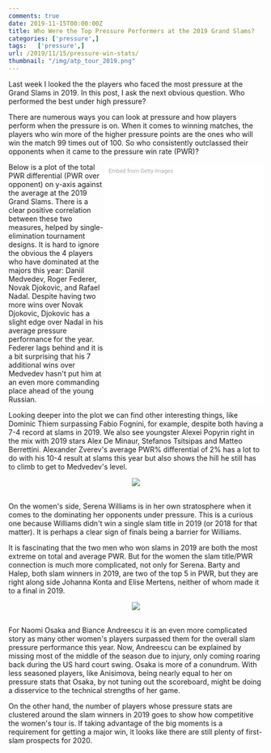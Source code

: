 ```yaml
---
comments: true
date: 2019-11-15T00:00:00Z
title: Who Were the Top Pressure Performers at the 2019 Grand Slams?
categories: ['pressure',]
tags:   ['pressure',]
url: /2019/11/15/pressure-win-stats/
thumbnail: "/img/atp_tour_2019.png"
---
```


Last week I looked the the players who faced the most pressure at the Grand Slams in 2019. In this post, I ask the next obvious question. Who performed the best under high pressure?

<!--more-->

There are numerous ways you can look at pressure and how players perform when the pressure is on. When it comes to winning matches, the players who win more of the higher pressure points are the ones who will win the match 99 times out of 100. So who consistently outclassed their opponents when it came to the pressure win rate (PWR)?

<div class="getty embed image" style="background-color:#fff;display:inline-block;font-family:Roboto,sans-serif;color:#a7a7a7;font-size:11px;width:100%;max-width:296px;float:right;padding:2%;"><div style="padding:0;margin:0;text-align:left;"><a href="http://www.gettyimages.com.au/detail/1182389569" target="_blank" style="color:#a7a7a7;text-decoration:none;font-weight:normal !important;border:none;display:inline-block;">Embed from Getty Images</a></div><div style="overflow:hidden;position:relative;height:0;padding:150% 0 0 0;width:100%;"><iframe src="//embed.gettyimages.com/embed/1182389569?et=dtEIObM9Q09mKE-PBz_7mA&tld=com.au&sig=aIWWSQtvZ5_-QsQdVwqXCrYqojPbm0lmAZohMWn3TNY=&caption=true&ver=1" scrolling="no" frameborder="0" width="396" height="594" style="display:inline-block;position:absolute;top:0;left:0;width:100%;height:100%;margin:0;"></iframe></div></div>


Below is a plot of the total  PWR differential (PWR over opponent) on y-axis against the average at the 2019 Grand Slams. There is a clear positive correlation between these two measures, helped by single-elimination tournament designs. It is hard to ignore the obvious the 4 players who have dominated at the majors this year: Daniil Medvedev, Roger Federer, Novak Djokovic, and Rafael Nadal. Despite having two more wins over Novak Djokovic, Djokovic has a slight edge over Nadal in his average pressure performance for the year. Federer lags behind and it is a bit surprising that his 7 additional wins over Medvedev hasn't put him at an even more commanding place ahead of the young Russian.

Looking deeper into the plot we can find other interesting things, like Dominic Thiem surpassing Fabio Fognini, for example, despite both having a 7-4 record at slams in 2019. We also see youngster Alexei Popyrin right in the mix with 2019 stars Alex De Minaur, Stefanos Tsitsipas and Matteo Berrettini. Alexander Zverev's average PWR% differential of 2% has a lot to do with his 10-4 result at slams this year but also shows the hill he still has to climb to get to Medvedev's level.


<div style="text-align:center;">
<img src="/img/pwr_slam_2019.png">
</div>

<br>

On the women's side, Serena Williams is in her own stratosphere when it comes to the dominating her opponents under pressure. This is a curious one because Williams didn't win a single slam title in 2019 (or 2018 for that matter). It is perhaps a clear sign of finals being a barrier for Williams. 

It is fascinating that the two men who won slams in 2019 are both the most extreme on total and average PWR. But for the women the slam title/PWR connection is much more complicated, not only for Serena. Barty and Halep, both slam winners in 2019, are two of the top 5 in PWR, but they are right along side Johanna Konta and Elise Mertens, neither of whom made it to a final in 2019.

<div style="text-align:center;">
<img src="/img/pwr_slam_2019_wta.png">
</div>

<br>

For Naomi Osaka and Biance Andreescu it is an even more complicated story as many other women's players surpassed them for the overall slam pressure performance this year. Now, Andreescu can be explained by missing most of the middle of the season due to injury, only coming roaring back during the US hard court swing. Osaka is more of a conundrum. With less seasoned players, like Anisimova, being nearly equal to her on pressure stats that Osaka, by not tuning out the scoreboard, might be doing a disservice to the technical strengths of her game. 

On the other hand, the number of players whose pressure stats are clustered around the slam winners in 2019 goes to show how competitive the women's tour is. If taking advantage of the big moments is a requirement for getting a major win, it looks like there are still plenty of first-slam prospects for 2020.


